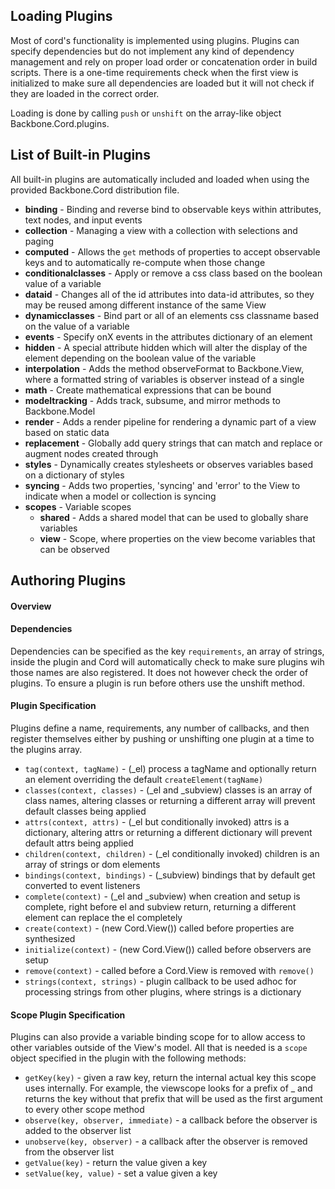 Loading Plugins
-------------------------------

Most of cord's functionality is implemented using plugins.  Plugins can specify dependencies but do not implement any kind of dependency management and rely on proper load order or concatenation order in build scripts. There is a one-time requirements check when the first view is initialized to make sure all dependencies are loaded but it will not check if they are loaded in the correct order.

Loading is done by calling `push` or `unshift` on the array-like object Backbone.Cord.plugins.

List of Built-in Plugins
-------------------------------

All built-in plugins are automatically included and loaded when using the provided Backbone.Cord distribution file.

* **binding** - Binding and reverse bind to observable keys within attributes, text nodes, and input events
* **collection** - Managing a view with a collection with selections and paging
* **computed** - Allows the `get` methods of properties to accept observable keys and to automatically re-compute when those change
* **conditionalclasses** - Apply or remove a css class based on the boolean value of a variable
* **dataid** - Changes all of the id attributes into data-id attributes, so they may be reused among different instance of the same View
* **dynamicclasses** - Bind part or all of an elements css classname based on the value of a variable
* **events** - Specify onX events in the attributes dictionary of an element
* **hidden** - A special attribute hidden which will alter the display of the element depending on the boolean value of the variable
* **interpolation** - Adds the method observeFormat to Backbone.View, where a formatted string of variables is observer instead of a single
* **math** - Create mathematical expressions that can be bound
* **modeltracking** - Adds track, subsume, and mirror methods to Backbone.Model
* **render** - Adds a render pipeline for rendering a dynamic part of a view based on static data
* **replacement** - Globally add query strings that can match and replace or augment nodes created through
* **styles** - Dynamically creates stylesheets or observes variables based on a dictionary of styles
* **syncing** - Adds two properties, 'syncing' and 'error' to the View to indicate when a model or collection is syncing
* **scopes** - Variable scopes
	* **shared** - Adds a shared model that can be used to globally share variables
	* **view** - Scope, where properties on the view become variables that can be observed

Authoring Plugins
-------------------------------

#### Overview

#### Dependencies

Dependencies can be specified as the key `requirements`, an array of strings, inside the plugin and Cord will automatically check to make sure plugins wih those names are also registered.  It does not however check the order of plugins.  To ensure a plugin is run before others use the unshift method.

#### Plugin Specification

Plugins define a name, requirements, any number of callbacks, and then register themselves either by pushing or unshifting one plugin at a time to the plugins array.

* `tag(context, tagName)` - (_el) process a tagName and optionally return an element overriding the default `createElement(tagName)`
* `classes(context, classes)` - (_el and _subview) classes is an array of class names, altering classes or returning a different array will prevent default classes being applied
* `attrs(context, attrs)` - (_el but conditionally invoked) attrs is a dictionary, altering attrs or returning a different dictionary will prevent default attrs being applied
* `children(context, children)` - (_el conditionally invoked) children is an array of strings or dom elements
* `bindings(context, bindings)` - (_subview) bindings that by default get converted to event listeners 
* `complete(context)` - (_el and _subview) when creation and setup is complete, right before el and subview return, returning a different element can replace the el completely
* `create(context)` - (new Cord.View()) called before properties are synthesized
* `initialize(context)` - (new Cord.View()) called before observers are setup
* `remove(context)` - called before a Cord.View is removed with `remove()`
* `strings(context, strings)` - plugin callback to be used adhoc for processing strings from other plugins, where strings is a dictionary

#### Scope Plugin Specification

Plugins can also provide a variable binding scope for to allow access to other variables outside of the View's model. All that is needed is a `scope` object specified in the plugin with the following methods:

* `getKey(key)` - given a raw key, return the internal actual key this scope uses internally. For example, the viewscope looks for a prefix of _ and returns the key without that prefix that will be used as the first argument to every other scope method
* `observe(key, observer, immediate)` - a callback before the observer is added to the observer list
* `unobserve(key, observer)` - a callback after the observer is removed from the observer list
* `getValue(key)` - return the value given a key
* `setValue(key, value)` - set a value given a key
